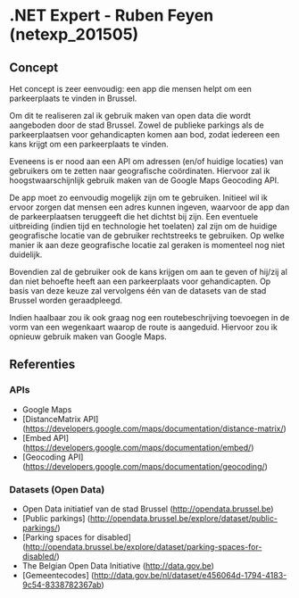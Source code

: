 # .NET Expert - Ruben Feyen (netexp_201505)

## Concept

Het concept is zeer eenvoudig: een app die mensen helpt om een parkeerplaats te vinden in Brussel.

Om dit te realiseren zal ik gebruik maken van open data die wordt aangeboden door de stad Brussel. Zowel de publieke parkings als de parkeerplaatsen voor gehandicapten komen aan bod, zodat iedereen een kans krijgt om een parkeerplaats te vinden.

Eveneens is er nood aan een API om adressen (en/of huidige locaties) van gebruikers om te zetten naar geografische coördinaten. Hiervoor zal ik hoogstwaarschijnlijk gebruik maken van de Google Maps Geocoding API.

De app moet zo eenvoudig mogelijk zijn om te gebruiken. Initieel wil ik ervoor zorgen dat mensen een adres kunnen ingeven, waarvoor de app dan de parkeerplaatsen teruggeeft die het dichtst bij zijn. Een eventuele uitbreiding (indien tijd en technologie het toelaten) zal zijn om de huidige geografische locatie van de gebruiker rechtstreeks te gebruiken. Op welke manier ik aan deze geografische locatie zal geraken is momenteel nog niet duidelijk.

Bovendien zal de gebruiker ook de kans krijgen om aan te geven of hij/zij al dan niet behoefte heeft aan een parkeerplaats voor gehandicapten. Op basis van deze keuze zal vervolgens één van de datasets van de stad Brussel worden geraadpleegd.

Indien haalbaar zou ik ook graag nog een routebeschrijving toevoegen in de vorm van een wegenkaart waarop de route is aangeduid. Hiervoor zou ik opnieuw gebruik maken van Google Maps.

## Referenties

### APIs

* Google Maps
 * [DistanceMatrix API] (https://developers.google.com/maps/documentation/distance-matrix/)
 * [Embed API] (https://developers.google.com/maps/documentation/embed/)
 * [Geocoding API] (https://developers.google.com/maps/documentation/geocoding/)

### Datasets (Open Data)

* Open Data initiatief van de stad Brussel  (http://opendata.brussel.be)
 * [Public parkings] (http://opendata.brussel.be/explore/dataset/public-parkings/)
 * [Parking spaces for disabled] (http://opendata.brussel.be/explore/dataset/parking-spaces-for-disabled/)
* The Belgian Open Data Initiative  (http://data.gov.be)
 * [Gemeentecodes] (http://data.gov.be/nl/dataset/e456064d-1794-4183-9c54-8338782367ab)

